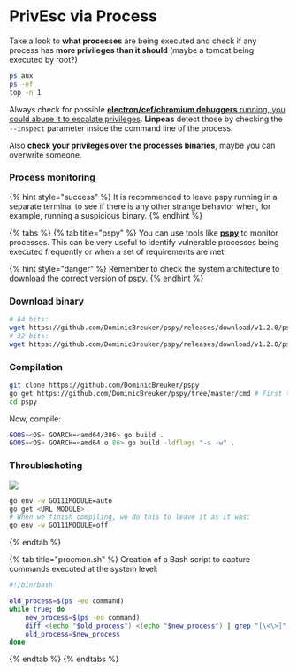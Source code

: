 # PrivEsc via Process

Take a look to **what processes** are being executed and check if any process has **more privileges than it should** (maybe a tomcat being executed by root?)

```bash
ps aux
ps -ef
top -n 1
```

Always check for possible [**electron/cef/chromium debuggers** running, you could abuse it to escalate privileges](broken-reference). **Linpeas** detect those by checking the `--inspect` parameter inside the command line of the process.

Also **check your privileges over the processes binaries**, maybe you can overwrite someone.

### Process monitoring

{% hint style="success" %}
It is recommended to leave pspy running in a separate terminal to see if there is any other strange behavior when, for example, running a suspicious binary.
{% endhint %}

{% tabs %}
{% tab title="pspy" %}
You can use tools like [**pspy**](https://github.com/DominicBreuker/pspy) to monitor processes. This can be very useful to identify vulnerable processes being executed frequently or when a set of requirements are met.

{% hint style="danger" %}
Remember to check the system architecture to download the correct version of pspy.
{% endhint %}

### Download binary

```bash
# 64 bits:
wget https://github.com/DominicBreuker/pspy/releases/download/v1.2.0/pspy64
# 32 bits:
wget https://github.com/DominicBreuker/pspy/releases/download/v1.2.0/pspy32
```

### Compilation

```bash
git clone https://github.com/DominicBreuker/pspy
go get https://github.com/DominicBreuker/pspy/tree/master/cmd # First time
cd pspy
```

Now, compile:

```bash
GOOS=<OS> GOARCH=<amd64/386> go build .
GOOS=<OS> GOARCH=<amd64 o 86> go build -ldflags "-s -w" .
```

### Throubleshoting

![](../../../.gitbook/assets/pspy\_throubleshoting.png)

```bash
go env -w GO111MODULE=auto
go get <URL MODULE>
# When we finish compiling, we do this to leave it as it was:
go env -w GO111MODULE=off
```
{% endtab %}

{% tab title="procmon.sh" %}
Creation of a Bash script to capture commands executed at the system level:

```bash
#!/bin/bash

old_process=$(ps -eo command)
while true; do
    new_process=$(ps -eo command)
    diff <(echo "$old_process") <(echo "$new_process") | grep "[\<\>]"
    old_process=$new_process
done
```
{% endtab %}
{% endtabs %}
